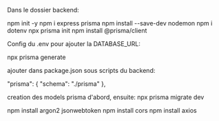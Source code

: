 Dans le dossier backend:

npm init -y
npm i express prisma
npm install --save-dev nodemon
npm i dotenv
npx prisma init
npm install @prisma/client

Config du .env pour ajouter la DATABASE_URL:

npx prisma generate

ajouter dans package.json sous scripts du backend:

"prisma": {
    "schema": "./prisma"
  },

creation des models prisma d'abord, ensuite: 
npx prisma migrate dev

npm install argon2 jsonwebtoken
npm install cors
npm install axios



